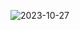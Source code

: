 ![2023-10-27](https://github.com/Addarshkumar/nand-to-tetris-project5.1/assets/142793710/50368e2b-4a6d-4917-9f5e-ea1951627a2d)
